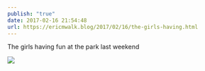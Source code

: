 ```yaml
---
publish: "true"
date: 2017-02-16 21:54:48
url: https://ericmwalk.blog/2017/02/16/the-girls-having.html
---
```


The girls having fun at the park last weekend

![](https://ericmwalk.blog/uploads/2022/702a4b3329.jpg)
